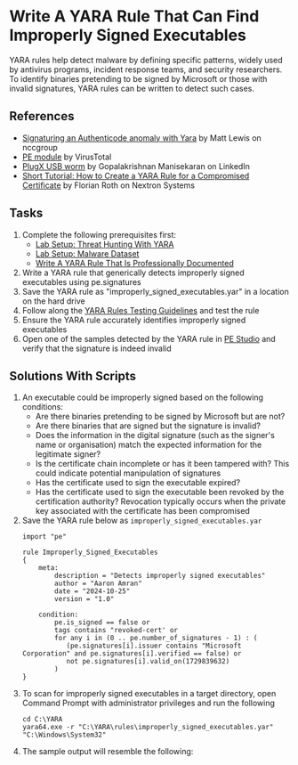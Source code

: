 # Write A YARA Rule That Can Find Improperly Signed Executables
YARA rules help detect malware by defining specific patterns, widely used by antivirus programs, incident response teams, and security researchers. To identify binaries pretending to be signed by Microsoft or those with invalid signatures, YARA rules can be written to detect such cases.


## References
- [Signaturing an Authenticode anomaly with Yara](https://www.nccgroup.com/us/research-blog/signaturing-an-authenticode-anomaly-with-yara/) by Matt Lewis on nccgroup
- [PE module](https://yara.readthedocs.io/en/stable/modules/pe.html#reference) by VirusTotal
- [PlugX USB worm](https://www.linkedin.com/posts/mgopikrish_iocsdllsideloading-plugx-usbworm-2023-03-activity-7189578122810273792-haZh/) by Gopalakrishnan Manisekaran on LinkedIn
- [Short Tutorial: How to Create a YARA Rule for a Compromised Certificate](https://www.nextron-systems.com/2018/11/01/short-tutorial-how-to-create-a-yara-rule-for-a-compromised-certificate/) by Florian Roth on Nextron Systems

## Tasks
1. Complete the following prerequisites first:
   - [Lab Setup: Threat Hunting With YARA](https://github.com/aaronamran/MCSI-Remote-Cybersecurity-Internship/blob/main/Threat%20Hunting/threat-hunting-yara.md)
   - [Lab Setup: Malware Dataset](https://github.com/aaronamran/MCSI-Remote-Cybersecurity-Internship/blob/main/Threat%20Hunting/malware-dataset.md)
   - [Write A YARA Rule That Is Professionally Documented](https://github.com/aaronamran/MCSI-Remote-Cybersecurity-Internship/blob/main/Threat%20Hunting/pro-documented-yara-rule.md)
2. Write a YARA rule that generically detects improperly signed executables using pe.signatures
3. Save the YARA rule as "improperly_signed_executables.yar" in a location on the hard drive
4. Follow along the [YARA Rules Testing Guidelines](https://github.com/aaronamran/MCSI-Remote-Cybersecurity-Internship/blob/main/Threat%20Hunting/pro-documented-yara-rule.md#yara-rules-testing-guidelines) and test the rule
5. Ensure the YARA rule accurately identifies improperly signed executables
6. Open one of the samples detected by the YARA rule in [PE Studio](https://www.winitor.com/download) and verify that the signature is indeed invalid

## Solutions With Scripts
1. An executable could be improperly signed based on the following conditions:
   - Are there binaries pretending to be signed by Microsoft but are not?
   - Are there binaries that are signed but the signature is invalid?
   - Does the information in the digital signature (such as the signer's name or organisation) match the expected information for the legitimate signer?
   - Is the certificate chain incomplete or has it been tampered with? This could indicate potential manipulation of signatures
   - Has the certificate used to sign the executable expired?
   - Has the certificate used to sign the executable been revoked by the certification authority? Revocation typically occurs when the private key associated with the certificate has been compromised
2. Save the YARA rule below as `improperly_signed_executables.yar`
   ```
   import "pe"
   
   rule Improperly_Signed_Executables
   {
       meta:
           description = "Detects improperly signed executables"
           author = "Aaron Amran"
           date = "2024-10-25"
           version = "1.0"
   
       condition:
           pe.is_signed == false or
           tags contains "revoked-cert' or
           for any i in (0 .. pe.number_of_signatures - 1) : (
              (pe.signatures[i].issuer contains "Microsoft Corporation" and pe.signatures[i].verified == false) or
              not pe.signatures[i].valid_on(1729839632)
           )       
   }
   ```
3. To scan for improperly signed executables in a target directory, open Command Prompt with administrator privileges and run the following
   ```
   cd C:\YARA
   yara64.exe -r "C:\YARA\rules\improperly_signed_executables.yar" "C:\Windows\System32"
   ```
4. The sample output will resemble the following:
   
